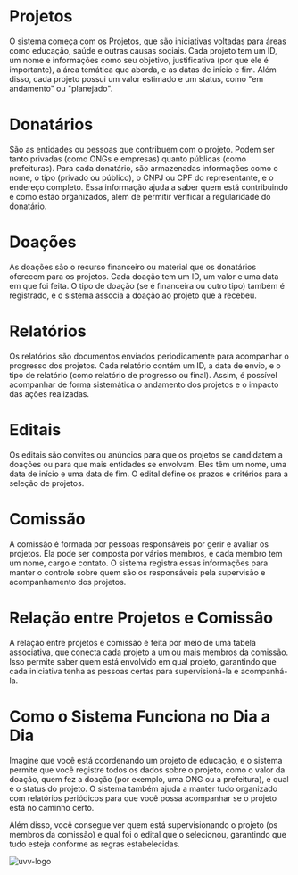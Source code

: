 # Projetos

O sistema começa com os Projetos, que são iniciativas voltadas para áreas como educação, saúde e outras causas sociais. Cada projeto tem um ID, um nome e informações como seu objetivo, justificativa (por que ele é importante), a área temática que aborda, e as datas de início e fim. Além disso, cada projeto possui um valor estimado e um status, como "em andamento" ou "planejado".

# Donatários

São as entidades ou pessoas que contribuem com o projeto. Podem ser tanto privadas (como ONGs e empresas) quanto públicas (como prefeituras). Para cada donatário, são armazenadas informações como o nome, o tipo (privado ou público), o CNPJ ou CPF do representante, e o endereço completo. Essa informação ajuda a saber quem está contribuindo e como estão organizados, além de permitir verificar a regularidade do donatário.

# Doações

As doações são o recurso financeiro ou material que os donatários oferecem para os projetos. Cada doação tem um ID, um valor e uma data em que foi feita. O tipo de doação (se é financeira ou outro tipo) também é registrado, e o sistema associa a doação ao projeto que a recebeu.

# Relatórios

Os relatórios são documentos enviados periodicamente para acompanhar o progresso dos projetos. Cada relatório contém um ID, a data de envio, e o tipo de relatório (como relatório de progresso ou final). Assim, é possível acompanhar de forma sistemática o andamento dos projetos e o impacto das ações realizadas.

# Editais

Os editais são convites ou anúncios para que os projetos se candidatem a doações ou para que mais entidades se envolvam. Eles têm um nome, uma data de início e uma data de fim. O edital define os prazos e critérios para a seleção de projetos.

# Comissão

A comissão é formada por pessoas responsáveis por gerir e avaliar os projetos. Ela pode ser composta por vários membros, e cada membro tem um nome, cargo e contato. O sistema registra essas informações para manter o controle sobre quem são os responsáveis pela supervisão e acompanhamento dos projetos.

# Relação entre Projetos e Comissão

A relação entre projetos e comissão é feita por meio de uma tabela associativa, que conecta cada projeto a um ou mais membros da comissão. Isso permite saber quem está envolvido em qual projeto, garantindo que cada iniciativa tenha as pessoas certas para supervisioná-la e acompanhá-la.

# Como o Sistema Funciona no Dia a Dia

Imagine que você está coordenando um projeto de educação, e o sistema permite que você registre todos os dados sobre o projeto, como o valor da doação, quem fez a doação (por exemplo, uma ONG ou a prefeitura), e qual é o status do projeto. O sistema também ajuda a manter tudo organizado com relatórios periódicos para que você possa acompanhar se o projeto está no caminho certo.

Além disso, você consegue ver quem está supervisionando o projeto (os membros da comissão) e qual foi o edital que o selecionou, garantindo que tudo esteja conforme as regras estabelecidas.

![uvv-logo](https://encrypted-tbn0.gstatic.com/images?q=tbn:ANd9GcTkEaegZA2IzYDv0cpPcKUXZOzbwr1O3ZPTpg&s)
